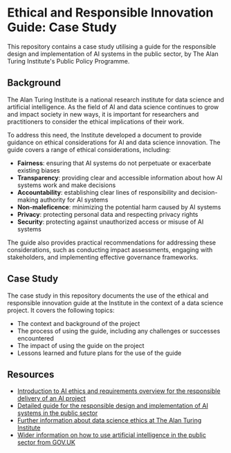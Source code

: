 # Ethical and Responsible Innovation Guide: Case Study
This repository contains a case study utilising a guide for the responsible design and implementation of AI systems in the public sector, by The Alan Turing Institute's Public Policy Programme.  

## Background
The Alan Turing Institute is a national research institute for data science and artificial intelligence. As the field of AI and data science continues to grow and impact society in new ways, it is important for researchers and practitioners to consider the ethical implications of their work.  

To address this need, the Institute developed a document to provide guidance on ethical considerations for AI and data science innovation.
The guide covers a range of ethical considerations, including:
- **Fairness**: ensuring that AI systems do not perpetuate or exacerbate existing biases  
- **Transparency**: providing clear and accessible information about how AI systems work and make decisions  
- **Accountability**: establishing clear lines of responsibility and decision-making authority for AI systems  
- **Non-maleficence**: minimizing the potential harm caused by AI systems  
- **Privacy**: protecting personal data and respecting privacy rights  
- **Security**: protecting against unauthorized access or misuse of AI systems  

The guide also provides practical recommendations for addressing these considerations, such as conducting impact assessments, engaging with stakeholders, and implementing effective governance frameworks.  

## Case Study
The case study in this repository documents the use of the ethical and responsible innovation guide at the Institute in the context of a data science project. It covers the following topics:
- The context and background of the project 
- The process of using the guide, including any challenges or successes encountered  
- The impact of using the guide on the project
- Lessons learned and future plans for the use of the guide  

## Resources
- [Introduction to AI ethics and requirements overview for the responsible delivery of an AI project](https://www.gov.uk/guidance/understanding-artificial-intelligence-ethics-and-safety)  
- [Detailed guide for the responsible design and implementation of AI systems in the public sector](https://www.turing.ac.uk/sites/default/files/2019-06/understanding_artificial_intelligence_ethics_and_safety.pdf)  
- [Further information about data science ethics at The Alan Turing Institute](https://www.turing.ac.uk/research/research-areas/social-data-science/ethics)  
- [Wider information on how to use artificial intelligence in the public sector from GOV.UK](https://www.gov.uk/government/collections/a-guide-to-using-artificial-intelligence-in-the-public-sector)
